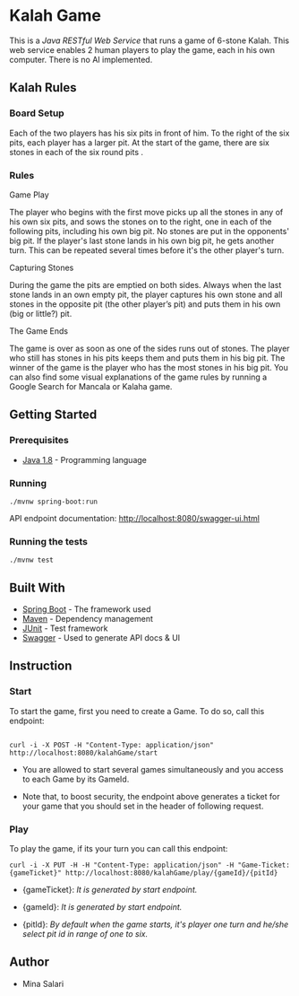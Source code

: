 
# Kalah Game

This is a *Java RESTful Web Service*  that runs a game of 6-stone Kalah. This web service enables 2 human players to play the game, each in his own computer. There is no AI implemented.

## Kalah Rules
### Board Setup

Each of the two players has his six pits in front of him. To the right of the six pits,
each player has a larger pit. At the start of the game, there are six stones in each
of the six round pits .

### Rules

Game Play

The player who begins with the first move picks up all the stones in any of his
own six pits, and sows the stones on to the right, one in each of the following
pits, including his own big pit. No stones are put in the opponents' big pit. If the
player's last stone lands in his own big pit, he gets another turn. This can be
repeated several times before it's the other player's turn.


Capturing Stones

During the game the pits are emptied on both sides. Always when the last stone
lands in an own empty pit, the player captures his own stone and all stones in the
opposite pit (the other player’s pit) and puts them in his own (big or little?) pit.


The Game Ends

The game is over as soon as one of the sides runs out of stones. The player who
still has stones in his pits keeps them and puts them in his big pit. The winner of
the game is the player who has the most stones in his big pit.
You can also find some visual explanations of the game rules by running a
Google Search for Mancala or Kalaha game.
## Getting Started


### Prerequisites

* [Java 1.8](http://www.oracle.com/technetwork/java/javase/downloads/index.html) - Programming language

### Running

```
./mvnw spring-boot:run
```

API endpoint documentation: <http://localhost:8080/swagger-ui.html>

### Running the tests

```
./mvnw test
```

## Built With

* [Spring Boot](https://projects.spring.io/spring-boot/) - The framework used
* [Maven](https://maven.apache.org) - Dependency management
* [JUnit](https://junit.org) - Test framework
* [Swagger](https://swagger.io) - Used to generate API docs & UI


## Instruction
### Start

To start the game, first you need to create a Game. To do so, call this endpoint:
```

curl -i -X POST -H "Content-Type: application/json" http://localhost:8080/kalahGame/start
```

* You are allowed to start several games simultaneously and you access to each Game by its GameId.

* Note that, to boost security, the endpoint above generates a ticket for your game that you should set in the header of following request.

### Play
To play the game, if its your turn you can call this endpoint:
```
curl -i -X PUT -H -H "Content-Type: application/json" -H "Game-Ticket:{gameTicket}" http://localhost:8080/kalahGame/play/{gameId}/{pitId}
```

* {gameTicket}: _It is generated by start endpoint._

* {gameId}: _It is generated by start endpoint._

* {pitId}: _By default when the game starts, it's player one turn and he/she select pit id in range of one to six._




## Author

* Mina Salari

